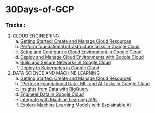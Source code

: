 # 30Days-of-GCP
<h3>Tracks : </h3>
<ol>
  <li>CLOUD ENGINEERING
  <ol type="a">
    <li><a href="https://google.qwiklabs.com/quests/120">Getting Started: Create and Manage Cloud Resources</a></li>
    <li><a href="https://google.qwiklabs.com/quests/118">Perform foundational infrastructure tasks in Google Cloud</a></li>
    <li><a href="https://google.qwiklabs.com/quests/119">Setup and Configure a Cloud Environment in Google Cloud</a></li>
    <li><a href="https://google.qwiklabs.com/quests/121">Deploy and Manage Cloud Environments with Google Cloud</a></li>
    <li><a href="https://google.qwiklabs.com/quests/128">Build and Secure Networks in Google Cloud</a></li>
    <li><a href="https://google.qwiklabs.com/quests/116">Deploy to Kubernetes in Google Cloud</a></li>
  </ol></li>
  <li>DATA SCIENCE AND MACHINE LEARNING
    <ol type="a">
    <li><a href="https://google.qwiklabs.com/quests/120">Getting Started: Create and Manage Cloud Resources</a></li>
    <li><a href="https://google.qwiklabs.com/quests/117">"Perform Foundational Data, ML, and AI Tasks in Google Cloud</a></li>
    <li><a href="https://google.qwiklabs.com/quests/123">Insights from Data with BigQuery</a></li>
    <li><a href="https://google.qwiklabs.com/quests/132">Engineer Data in Google Cloud</a></li>
    <li><a href="https://google.qwiklabs.com/quests/136">Integrate with Machine Learning APIs</a></li>
    <li><a href="https://google.qwiklabs.com/quests/126">Explore Machine Learning Models with Explainable AI</a></li>
  </ol></li>
  </ol>
    
  
